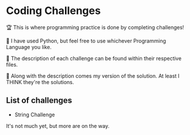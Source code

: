 # Coding Challenges

🏆 This is where programming practice is done by completing challenges!

🐍 I have used Python, but feel free to use whichever Programming Language you like.

📁 The description of each challenge can be found within their respective files.

🤔 Along with the description comes my version of the solution. At least I THINK they're the solutions.

## List of challenges

* String Challenge

It's not much yet, but more are on the way.
